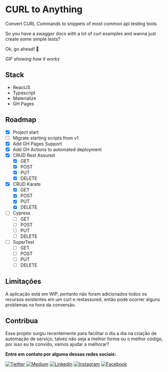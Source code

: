 # CURL to Anything

Convert CURL Commands to snippets of most common api testing tools

So you have a swagger docs with a lot of curl examples and wanna just create some simple tests?

Ok, go ahead! 🚀

*GIF showing how it works*

## Stack
- ReactJS
- Typescript
- Materialize
- GH Pages

## Roadmap

- [x] Project start
- [ ] Migrate starting scripts from v1
- [x] Add GH Pages Support
- [x] Add GH Actions to automated deployment
- [x] CRUD Rest Assured
  - [x] GET
  - [x] POST
  - [x] PUT
  - [x] DELETE
- [x] CRUD Karate 
  - [x] GET
  - [x] POST
  - [x] PUT
  - [x] DELETE
- [ ] Cypress
  - [ ] GET
  - [ ] POST
  - [ ] PUT
  - [ ] DELETE
- [ ] SuperTest
  - [ ] GET
  - [ ] POST
  - [ ] PUT
  - [ ] DELETE 

## Limitações

A aplicação está em WIP, portanto não foram adicionados todos os recursos existentes em um curl e restassured, então pode ocorrer alguns problemas na hora da conversão.

## Contribua

Esse projeto surgiu recentemente para facilitar o dia a dia na criação de automação de serviço, talvez não seja a melhor forma ou o melhor código, por isso eu te convido, vamos ajudar a melhorar?  
 

**Entre em contato por alguma dessas redes sociais:**

[![Twitter](https://badgen.net/badge/Twitter/%40max_dacruz?icon=twitter)](https://twitter.com/max_dacruz)
[![Medium](https://badgen.net/badge/Medium/%40maximilianoalves?icon=medium)](https://medium.com/@maximilianoalves)
[![Linkedin](https://badgen.net/badge/Linkedin/maximilianodacruz?icon=linkedin)](https://www.linkedin.com/in/maximilianodacruz/)
[![Instagram](https://badgen.net/badge/Instagram/max_dacruz?icon=instagram)](https://www.instagram.com/max_dacruz/)
[![Facebook](https://badgen.net/badge/Facebook/maximilianoalvesdacruz?icon=facebook)](https://www.facebook.com/maximilianoalvesdacruz)
